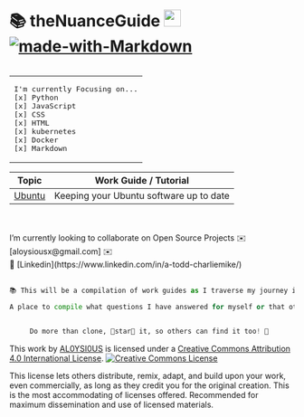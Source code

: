 # 📚 theNuanceGuide <img src="https://raw.githubusercontent.com/MartinHeinz/MartinHeinz/master/wave.gif" width="30px"> [![made-with-Markdown](https://img.shields.io/badge/Made%20with-Markdown-1f425f.svg)](http://commonmark.org)

<table align="right"><tr><td>
<pre>
I'm currently Focusing on...
[x] Python 
[x] JavaScript 
[x] CSS
[x] HTML
[x] kubernetes
[x] Docker
[x] Markdown
</pre>
</td></tr></table>

| Topic | Work Guide / Tutorial |
| :-: | - |
| [Ubuntu](https://github.com/AL0YSI0US/theNuanceGuide/blob/main/keeping-Ubuntu-upToDate.md) | Keeping your Ubuntu software up to date |
<br>
<br>
I’m currently looking to collaborate on Open Source Projects  
✉️ [aloysiousx@gmail.com] ✉️
<br>
💼 [Linkedin](https://www.linkedin.com/in/a-todd-charliemike/)
<br>
<br>

````python
📚 This will be a compilation of work guides as I traverse my journey into the Tech industry.

A place to compile what questions I have answered for myself or that others have answered for me.


     Do more than clone, 🌟star🌟 it, so others can find it too! 👀

````


This work by <a xmlns:cc="http://creativecommons.org/ns#" href="https://github.com/AL0YSI0US/" property="cc:attributionName" rel="cc:attributionURL">AL0YSI0US</a> is licensed under a <a rel="license" href="http://creativecommons.org/licenses/by/4.0/">Creative Commons Attribution 4.0 International License</a>. <a rel="license" href="http://creativecommons.org/licenses/by/4.0/"><img alt="Creative Commons License" style="border-width:0" src="https://i.creativecommons.org/l/by/4.0/88x31.png" /></a><br />

This license lets others distribute, remix, adapt, and build upon your work, even commercially, as long as they credit you for the original creation. This is the most accommodating of licenses offered. Recommended for maximum dissemination and use of licensed materials.

<!--

![Profile views](https://gpvc.arturio.dev/AL0YSI0US)

-->
